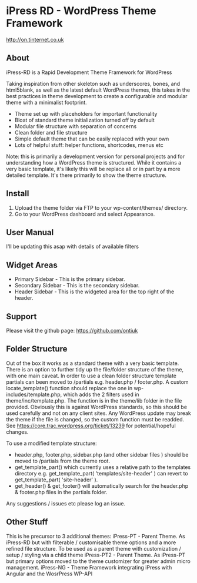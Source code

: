 iPress RD - WordPress Theme Framework 
=======================================

http://on.tinternet.co.uk

## About

iPress-RD is a Rapid Development Theme Framework for WordPress

Taking inspiration from other skeleton such as underscores, bones, and html5blank, as well as the latest default WordPress themes, this takes in the best practices in theme development to create a configurable and modular theme with a minimalist footprint.

- Theme set up with placeholders for important functionality 
- Bloat of standard theme initialization turned off by default
- Modular file structure with separation of concerns
- Clean folder and file structure
- Simple default theme that can be easily replaced with your own
- Lots of helpful stuff: helper functions, shortcodes, menus etc

Note: this is primarily a development version for personal projects and for understanding how a WordPress theme is structured. While it contains a very basic template, it's likely this will be replace all or in part by a more detailed template. It's there primarily to show the theme structure.

## Install

1. Upload the theme folder via FTP to your wp-content/themes/ directory.
2. Go to your WordPress dashboard and select Appearance.

## User Manual

I'll be updating this asap with details of available filters

## Widget Areas

* Primary Sidebar - This is the primary sidebar.
* Secondary Sidebar - This is the secondary sidebar.
* Header Sidebar - This is the widgeted area for the top right of the header.

## Support

Please visit the github page: https://github.com/ontiuk

## Folder Structure

Out of the box it works as a standard theme with a very basic template. There is an option to further tidy up the file/folder structure of the theme, with one main caveat. 
In order to use a clean folder structure template partials can been moved to /partials e.g. header.php / footer.php. 
A custom locate_template() function should replace the one in wp-includes/template.php, which adds the 2 filters used in theme/inc/template.php. The function is in the theme/lib folder in the file provided.
Obviously this is against WordPress standards, so this should be used carefully and not on any client sites. Any WordPress update may break the theme if the file is changed, so the custom function must be readded.
See https://core.trac.wordpress.org/ticket/13239 for potential/hopeful changes.

To use a modified template structure:
- header.php, footer.php, sidebar.php (and other sidebar files ) should be moved to /partials from the theme root.
- get_template_part() which currently uses a relative path to the templates directory e.g. get_template_part( 'templates/site-header' ) can revert to get_template_part( 'site-header' ).
- get_header() & get_footer() will automatically search for the header.php & footer.php files in the partials folder.

Any suggestions / issues etc please log an issue.

## Other Stuff

This is he precursor to 3 additional themes:
iPress-PT - Parent Theme. As iPress-RD but with filterable / customisable theme options and a more refined file structure. To be used as a parent theme with customization / setup / styling via a child theme
iPress-PT2 - Parent Theme. As iPress-PT but primary options moved to the theme customizer for greater admin micro management.
iPress-NG - Theme Framework integrating iPress with Angular and the WosrPress WP-API

